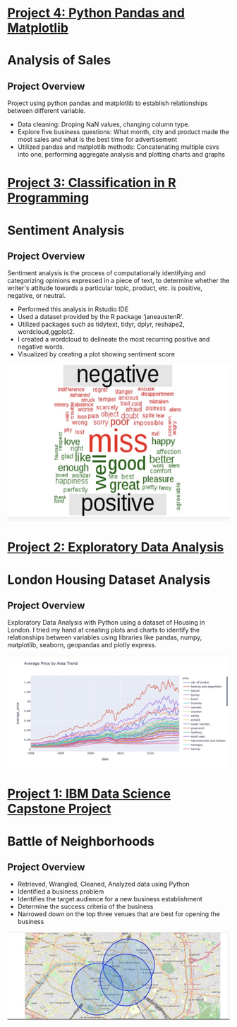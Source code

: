 # [Project 4: Python Pandas and Matplotlib](https://github.com/Esther-Ogundipe/Pandas_Matplotlib)

# Analysis of Sales

## Project Overview
Project using python pandas and matplotlib to establish relationships between different variable.

* Data cleaning: Droping NaN values, changing column type.
* Explore five business questions: What month, city and product made the most sales and what is the best time for advertisement
* Utilized pandas and matplotlib methods: Concatenating multiple csvs into one, performing aggregate analysis and plotting charts and graphs





# [Project 3: Classification in R Programming](https://github.com/Esther-Ogundipe/Portfolio-Project-1/tree/develop)

# Sentiment Analysis

## Project Overview
Sentiment analysis is the process of computationally identifying and categorizing opinions expressed in a piece of text, to determine whether the writer's attitude towards a particular topic, product, etc. is positive, negative, or neutral.

* Performed this analysis in Rstudio IDE
* Used a dataset provided by the R package ‘janeaustenR’.
* Utilized packages such as tidytext, tidyr, dplyr, reshape2, wordcloud,ggplot2.
* I created a wordcloud to delineate the most recurring positive and negative words. 
* Visualized by creating a plot showing sentiment score 

![](/word_cloud.png) 

# [Project 2: Exploratory Data Analysis](https://www.kaggle.com/estherogundipe/london-housing-dataset-eda)

# London Housing Dataset Analysis

## Project Overview
Exploratory Data Analysis with Python using a dataset of Housing in London. I tried my hand at creating plots and charts to identify the relationships between variables using libraries like pandas, numpy, matplotlib, seaborn, geopandas and plotly express.

![](/image_london_housing.png)

# [Project 1: IBM Data Science Capstone Project](https://github.com/Esther-Ogundipe/Data-Science-Porfolio)

# Battle of Neighborhoods

## Project Overview
* Retrieved, Wrangled, Cleaned, Analyzed data using Python
* Identified a business problem 
* Identifies the target audience for a new business establishment
* Determine the success criteria of the business
* Narrowed down on the top three venues that are best for opening the business

![](/battle_of_neighborhods.png)



